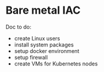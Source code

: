 # Bare metal IAC

Doc to do:

* create Linux users
* install system packages
* setup docker environment
* setup firewall
* create VMs for Kubernetes nodes